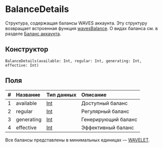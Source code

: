 # BalanceDetails

Структура, содержащая балансы WAVES аккаунта. Эту структуру возвращает встроенная функция [wavesBalance](/ru/ride/v5/functions/built-in-functions/blockchain-functions#waves-balance). О видах баланса см. в разделe [Баланс аккаунта](/ru/blockchain/account/account-balance).

## Конструктор

``` ride
BalanceDetails(available: Int, regular: Int, generating: Int, effective: Int)
```

## Поля

|   #   | Название | Тип данных | Описание |
| :--- | :--- | :--- | :--- |
| 1 | available | [Int](/ru/ride/v5/data-types/int) | Доступный баланс |
| 2 | regular | [Int](/ru/ride/v5/data-types/int) | Регулярный баланс |
| 3 | generating | [Int](/ru/ride/v5/data-types/int) | Генерирующий баланс |
| 4 | effective | [Int](/ru/ride/v5/data-types/int) | Эффективный баланс |

Все балансы представлены в минимальных единицах — [WAVELET](/ru/blockchain/token/waves).